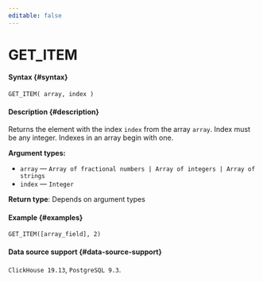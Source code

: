 ```yaml
---
editable: false
---
```


# GET_ITEM



#### Syntax {#syntax}


```
GET_ITEM( array, index )
```

#### Description {#description}
Returns the element with the index `index` from the array `array`. Index must be any integer. Indexes in an array begin with one.

**Argument types:**
- `array` — `Array of fractional numbers | Array of integers | Array of strings`
- `index` — `Integer`


**Return type**: Depends on argument types

#### Example {#examples}

```
GET_ITEM([array_field], 2)
```


#### Data source support {#data-source-support}

`ClickHouse 19.13`, `PostgreSQL 9.3`.
